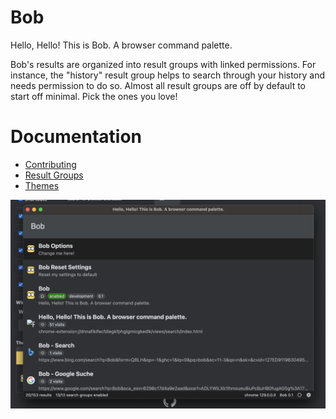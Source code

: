 # Bob
Hello, Hello! This is Bob. A browser command palette.

Bob's results are organized into result groups with linked permissions. For instance, the "history" result group helps to search through your history and needs permission to do so. Almost all result groups are off by default to start off minimal. Pick the ones you love!

# Documentation
- [Contributing](./docs/contributing.md)
- [Result Groups](./docs/result-groups.md)
- [Themes](./docs/themes.md)

![Bob Screenshot](./src/assets/bob-screenshot.png)